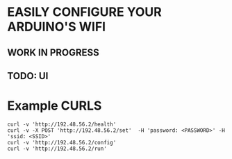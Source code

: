 # EASILY CONFIGURE YOUR ARDUINO'S WIFI
## WORK IN PROGRESS

## TODO: UI


# Example CURLS
    curl -v 'http://192.48.56.2/health' 
    curl -v -X POST 'http://192.48.56.2/set'  -H 'password: <PASSWORD>' -H 'ssid: <SSID>'
    curl -v 'http://192.48.56.2/config' 
    curl -v 'http://192.48.56.2/run' 
